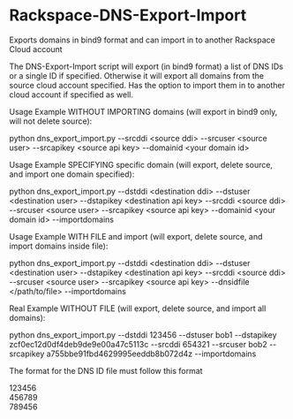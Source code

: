 # Rackspace-DNS-Export-Import
Exports domains in bind9 format and can import in to another Rackspace Cloud account 
 
The DNS-Export-Import script will export (in bind9 format) a list of DNS IDs or a single ID if specified. Otherwise it will export all domains from the source cloud account specified. Has the option to import them in to another cloud account if specified as well.
 
Usage Example WITHOUT IMPORTING domains (will export in bind9 only, will not delete source):
 
python dns_export_import.py --srcddi \<source ddi\> --srcuser \<source user\> --srcapikey \<source api key\> --domainid \<your domain id\>
 
Usage Example SPECIFYING specific domain (will export, delete source, and import one domain specified):
 
python dns_export_import.py --dstddi \<destination ddi\> --dstuser \<destination user\> --dstapikey \<destination api key\> --srcddi \<source ddi\> --srcuser \<source user\> --srcapikey \<source api key\> --domainid \<your domain id\> --importdomains
 
Usage Example WITH FILE and import (will export, delete source, and import domains inside file):
 
python dns_export_import.py --dstddi \<destination ddi\> --dstuser \<destination user\> --dstapikey \<destination api key\> --srcddi \<source ddi\> --srcuser \<source user\> --srcapikey \<source api key\> --dnsidfile \</path/to/file\> --importdomains
 
Real Example WITHOUT FILE (will export, delete source, and import all domains):
 
python dns_export_import.py --dstddi 123456 --dstuser bob1 --dstapikey zcf0ec12d0df4deb9de9e00a47c5113c --srcddi 654321 --srcuser bob2 --srcapikey a755bbe91fbd4629995eeddb8b072d4z --importdomains
 
The format for the DNS ID file must follow this format
 
123456 <br />
456789 <br />
789456 <br />
